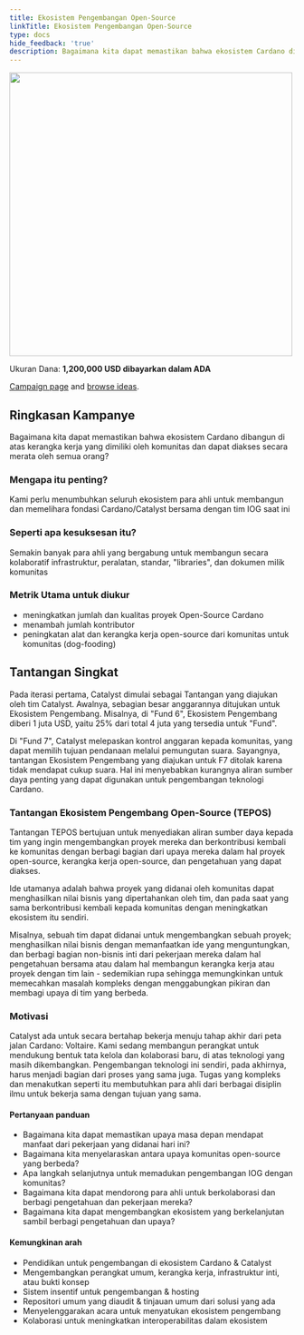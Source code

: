 ```yaml
---
title: Ekosistem Pengembangan Open-Source
linkTitle: Ekosistem Pengembangan Open-Source
type: docs
hide_feedback: 'true'
description: Bagaimana kita dapat memastikan bahwa ekosistem Cardano dibangun di atas kerangka kerja yang dimiliki oleh komunitas dan dapat diakses secara merata oleh semua orang?
---
```


<img src="https://cardano.ideascale.com/community-library/accounts/93/936143/Public/02-OS-Developer-Ecosystem-603bcd.png" style="width:500px;height500px">

Ukuran Dana: **1,200,000 USD dibayarkan dalam ADA**

[Campaign page](https://cardano.ideascale.com/c/idea/382213) and [browse ideas](https://cardano.ideascale.com/c/campaigns/26434/stage/all/ideas/unspecified).

## Ringkasan Kampanye

Bagaimana kita dapat memastikan bahwa ekosistem Cardano dibangun di atas kerangka kerja yang dimiliki oleh komunitas dan dapat diakses secara merata oleh semua orang?

### Mengapa itu penting?

Kami perlu menumbuhkan seluruh ekosistem para ahli untuk membangun dan memelihara fondasi Cardano/Catalyst bersama dengan tim IOG saat ini

### Seperti apa kesuksesan itu?

Semakin banyak para ahli yang bergabung untuk membangun secara kolaboratif infrastruktur, peralatan, standar, "libraries", dan dokumen milik komunitas

### Metrik Utama untuk diukur

- meningkatkan jumlah dan kualitas proyek Open-Source Cardano
- menambah jumlah kontributor
- peningkatan alat dan kerangka kerja open-source dari komunitas untuk komunitas (dog-fooding)

## Tantangan Singkat

Pada iterasi pertama, Catalyst dimulai sebagai Tantangan yang diajukan oleh tim Catalyst. Awalnya, sebagian besar anggarannya ditujukan untuk Ekosistem Pengembang. Misalnya, di "Fund 6", Ekosistem Pengembang diberi 1 juta USD, yaitu 25% dari total 4 juta yang tersedia untuk "Fund".

Di "Fund 7", Catalyst melepaskan kontrol anggaran kepada komunitas, yang dapat memilih tujuan pendanaan melalui pemungutan suara. Sayangnya, tantangan Ekosistem Pengembang yang diajukan untuk F7 ditolak karena tidak mendapat cukup suara. Hal ini menyebabkan kurangnya aliran sumber daya penting yang dapat digunakan untuk pengembangan teknologi Cardano.

### Tantangan Ekosistem Pengembang Open-Source (TEPOS)

Tantangan TEPOS bertujuan untuk menyediakan aliran sumber daya kepada tim yang ingin mengembangkan proyek mereka dan berkontribusi kembali ke komunitas dengan berbagi bagian dari upaya mereka dalam hal proyek open-source, kerangka kerja open-source, dan pengetahuan yang dapat diakses.

Ide utamanya adalah bahwa proyek yang didanai oleh komunitas dapat menghasilkan nilai bisnis yang dipertahankan oleh tim, dan pada saat yang sama berkontribusi kembali kepada komunitas dengan meningkatkan ekosistem itu sendiri.

Misalnya, sebuah tim dapat didanai untuk mengembangkan sebuah proyek; menghasilkan nilai bisnis dengan memanfaatkan ide yang menguntungkan, dan berbagi bagian non-bisnis inti dari pekerjaan mereka dalam hal pengetahuan bersama atau dalam hal membangun kerangka kerja atau proyek dengan tim lain - sedemikian rupa sehingga memungkinkan untuk memecahkan masalah kompleks dengan menggabungkan pikiran dan membagi upaya di tim yang berbeda.

### Motivasi

Catalyst ada untuk secara bertahap bekerja menuju tahap akhir dari peta jalan Cardano: Voltaire. Kami sedang membangun perangkat untuk mendukung bentuk tata kelola dan kolaborasi baru, di atas teknologi yang masih dikembangkan. Pengembangan teknologi ini sendiri, pada akhirnya, harus menjadi bagian dari proses yang sama juga. Tugas yang kompleks dan menakutkan seperti itu membutuhkan para ahli dari berbagai disiplin ilmu untuk bekerja sama dengan tujuan yang sama.

#### Pertanyaan panduan

- Bagaimana kita dapat memastikan upaya masa depan mendapat manfaat dari pekerjaan yang didanai hari ini?
- Bagaimana kita menyelaraskan antara upaya komunitas open-source yang berbeda?
- Apa langkah selanjutnya untuk memadukan pengembangan IOG dengan komunitas?
- Bagaimana kita dapat mendorong para ahli untuk berkolaborasi dan berbagi pengetahuan dan pekerjaan mereka?
- Bagaimana kita dapat mengembangkan ekosistem yang berkelanjutan sambil berbagi pengetahuan dan upaya?

#### Kemungkinan arah

- Pendidikan untuk pengembangan di ekosistem Cardano &amp; Catalyst
- Mengembangkan perangkat umum, kerangka kerja, infrastruktur inti, atau bukti konsep
- Sistem insentif untuk pengembangan &amp; hosting
- Repositori umum yang diaudit &amp; tinjauan umum dari solusi yang ada
- Menyelenggarakan acara untuk menyatukan ekosistem pengembang
- Kolaborasi untuk meningkatkan interoperabilitas dalam ekosistem
